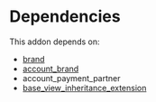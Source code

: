 # Dependencies

This addon depends on:

- [brand](../../../../odoo-bringout-oca-brand-brand)
- [account_brand](../../../../odoo-bringout-oca-brand-account_brand)
- account_payment_partner
- [base_view_inheritance_extension](../../../../odoo-bringout-oca-server-tools-base_view_inheritance_extension)
